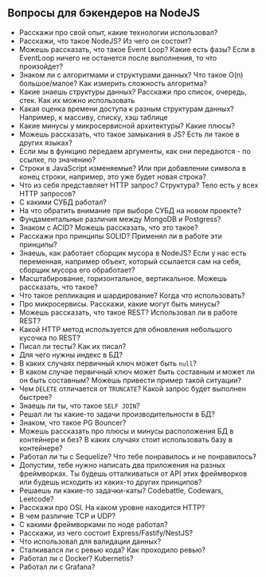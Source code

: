 ## Вопросы для бэкендеров на NodeJS

* Расскажи про свой опыт, какие технологии использовал?
* Расскажи, что такое NodeJS? Из чего он состоит?
* Можешь рассказать, что такое Event Loop? Какие есть фазы? Если в EventLoop ничего не останется после выполнения, то что произойдет?
* Знаком ли с алгоритмами и структурами данных? Что такое O(n) большое/малое? Как измерить сложность алгоритма?
* Какие знаешь структуры данных? Расскажи про список, очередь, стек. Как их можно использовать
* Какая оценка времени доступа к разным структурам данных? Например, к массиву, списку, хэш таблице
* Какие минусы у микросервисной архитектуры? Какие плюсы? 
* Можешь рассказать, что такое замыкания в JS? Есть ли такое в других языках?
* Если мы в функцию передаем аргументы, как они передаются - по ссылке, по значению?
* Строки в JavaScript изменяемые? Или при добавлении символа в конец строки, например, это уже будет новая строка?
* Что из себя представляет HTTP запрос? Структура? Тело есть у всех HTTP запросов?
* С какими СУБД работал? 
* На что обратить внимание при выборе СУБД на новом проекте?
* Фундаментальные различия между MongoDB и Postgress?
* Знаком с ACID? Можешь рассказать, что это такое?
* Расскажи про принципы SOLID? Применял ли в работе эти принципы?
* Знаешь, как работает сборщик мусора в NodeJS? Если у нас есть переменная, например объект, который ссылается сам на себя, сборщик мусора его обработает?
* Масштабирование, горизонтальное, вертикальное. Можешь рассказать, что такое?
* Что такое репликация и шардирование? Когда что использовать?
* Про микросервисы. Расскажи, какие могут быть минусы?
* Можешь рассказать, что такое REST? Использовал ли в работе REST?
* Какой HTTP метод используется для обновления небольшого кусочка по REST?
* Писал ли тесты? Как их писал?
* Для чего нужны индекс в БД?
* В каких случаях первичный ключ может быть `null`?
* В каком случае первичный ключ может быть составным и может ли он быть составным? Можешь привести пример такой ситуации?
* Чем `DELETE` отличается от `TRUNCATE`? Какой запрос будет выполнен быстрее?
* Знаешь ли ты, что такое `SELF JOIN`?
* Решал ли ты какие-то задачи производительности в БД?
* Знаком, что такое PG Bouncer?
* Можешь рассказать про плюсы и минусы расположения БД в контейнере и без? В каких случаях стоит использовать базу в контейнере?
* Работал ли ты с Sequelize? Что тебе понравилось и не понравилось?
* Допустим, тебе нужно написать два приложения на разных фреймворках. Ты будешь отталкиваться от API этих фреймворков или будешь исходить из каких-то других принципов?
* Решаешь ли какие-то задачки-каты? Codebattle, Codewars, Leetcode?
* Расскажи про OSI. На каком уровне находится HTTP?
* В чем различие TCP и UDP?
* С какими фреймворками по ноде работал?
* Расскажи, из чего состоит Express/Fastify/NestJS?
* Что использовал для валидации данных?
* Сталкивался ли с ревью кода? Как проходило ревью?
* Работал ли с Docker? Kubernetis? 
* Работал ли с Grafana?

